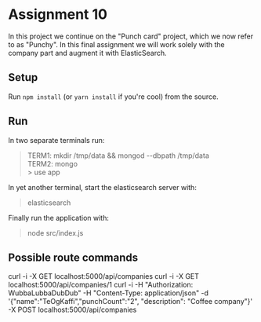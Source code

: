 # Assignment 10
In this project we continue on the "Punch card" project, which we now refer to as "Punchy". In this final assignment we will work solely with the company part and augment it with ElasticSearch. 

## Setup
Run `npm install` (or `yarn install` if you're cool) from the source.

## Run
In two separate terminals run:
> TERM1: mkdir /tmp/data && mongod --dbpath /tmp/data <br/>
  TERM2: mongo<br/>
         > use app

In yet another terminal, start the elasticsearch server with:
> elasticsearch

Finally run the application with:
> node src/index.js

## Possible route commands
curl -i -X GET localhost:5000/api/companies
curl -i -X GET localhost:5000/api/companies/1
curl -i -H "Authorization: WubbaLubbaDubDub" -H "Content-Type: application/json" -d '{"name":"TeOgKaffi","punchCount":"2", "description": "Coffee company"}' -X POST localhost:5000/api/companies
